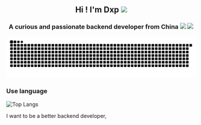 <p align="center">
<h2 height="200px" align="center">Hi ! I'm Dxp <img src="https://cdn.jsdelivr.net/gh/MaleWeb/picture/images/techblog/hi.gif" width="25"> </h2> 
<h3 align="center">A curious and passionate backend developer from China <img src="https://img.shields.io/badge/Maintained%3F-yes-green.svg"> <img src="https://img.shields.io/badge/Ask%20me-anything-1abc9c.svg"> </h3>
</p>

<picture>
  <source media="(prefers-color-scheme: dark)" srcset="https://raw.githubusercontent.com/dwhdxp/dwhdxp/output/github-contribution-grid-snake-dark.svg">
  <source media="(prefers-color-scheme: light)" srcset="https://raw.githubusercontent.com/dwhdxp/dwhdxp/output/github-contribution-grid-snake.svg">
  <img alt="github contribution grid snake animation" src="https://raw.githubusercontent.com/dwhdxp/dwhdxp/output/github-contribution-grid-snake.svg">
</picture>

### Use language 
![Top Langs](https://github-readme-stats.vercel.app/api/top-langs/?username=dwhdxp&size_weight=0.5&count_weight=0.5)

I want to be a better backend developer, 
<!--
**dwhdxp/dwhdxp** is a ✨ _special_ ✨ repository because its `README.md` (this file) appears on your GitHub profile.

Here are some ideas to get you started:

- 🔭 I’m currently working on ...
- 🌱 I’m currently learning ...
- 👯 I’m looking to collaborate on ...
- 🤔 I’m looking for help with ...
- 💬 Ask me about ...
- 📫 How to reach me: ...
- 😄 Pronouns: ...
- ⚡ Fun fact: ...
-->
